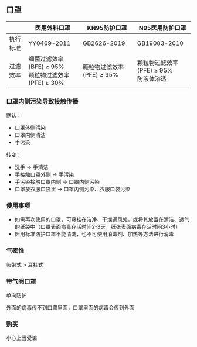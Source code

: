 ## 口罩

| | 医用外科口罩 | KN95防护口罩 | N95医用防护口罩 |
| --- | --- | --- | --- |
| 执行标准 | YY0469-2011 | GB2626-2019 | GB19083-2010 |
| 过滤效率 | 细菌过滤效率(BFE) ≥ 95%<br>颗粒物过滤效率(PFE) ≥ 30% | 颗粒物过滤效率(PFE) ≥ 95% | 颗粒物过滤效率(PFE) ≥ 95%<br>防液体渗透 |

### 口罩内侧污染导致接触传播

默认：

- 口罩外侧污染
- 口罩内侧清洁
- 手污染

转变：

- 洗手 → 手清洁
- 手接触口罩外侧 → 手污染
- 手污染接触口罩内侧 → 口罩内侧污染
- 口罩放衣服口袋里 → 口罩内侧污染、衣服口袋污染

### 使用事项

- 如需再次使用的口罩，可悬挂在洁净、干燥通风处，或将其放置在清洁、透气的纸袋中（口罩表面病毒存活时间2-3天，纸张表面病毒存活时间3小时）
- 医用标准防护口罩不能清洗，也不可使用消毒剂、加热等方法进行消毒

### 气密性

头带式 > 耳挂式

### 带气阀口罩

单向防护

外面的病毒传不到口罩里面，口罩里面的病毒会传到外面

### 购买

小心上当受骗
